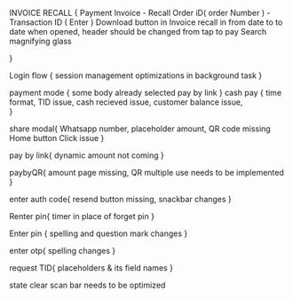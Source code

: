 INVOICE RECALL {
Payment Invoice - Recall Order iD( order Number ) - Transaction ID ( Enter )
Download button in Invoice recall in from date to to date when opened, header should be changed from tap to pay
Search magnifying glass

}

Login flow {
session management optimizations in background task
}

payment mode {
some body already selected pay by link
}
cash pay {
time format,
TID issue,
cash recieved issue,
customer balance issue,  
}

share modal{
Whatsapp number,
placeholder amount,
QR code missing
Home button Click issue
}

pay by link{
dynamic amount not coming
}

paybyQR{
amount page missing,
QR multiple use needs to be implemented
}

enter auth code{
resend button missing,
snackbar changes
}

Renter pin{
timer in place of forget pin
}

Enter pin {
spelling and question mark changes
}

enter otp{
spelling changes
}

request TID{
placeholders & its field names
}

state clear
scan bar needs to be optimized
